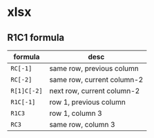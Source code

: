 # xlsx

## R1C1 formula

|formula|desc|
|---|---|
| `RC[-1]` | same row, previous column |
| `RC[-2]` | same row, current column-2 |
| `R[1]C[-2]` | next row, current column-2 |
| `R1C[-1]` | row 1, previous column |
| `R1C3` | row 1, column 3 |
| `RC3` | same row, column 3 |
